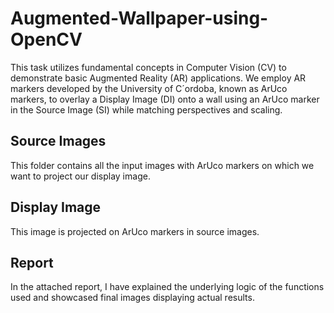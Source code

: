 # Augmented-Wallpaper-using-OpenCV

This task utilizes fundamental concepts in Computer Vision (CV) to demonstrate basic Augmented Reality (AR) applications. We employ AR markers developed by the University of C´ordoba, known as ArUco markers, to overlay a Display Image (DI) onto a wall using an ArUco marker in the Source Image (SI) while matching perspectives and scaling.

## Source Images
This folder contains all the input images with ArUco markers on which we want to project our display image.

## Display Image
This image is projected on ArUco markers in source images.

## Report
In the attached report, I have explained the underlying logic of the functions used and showcased final images displaying actual results.
